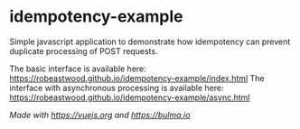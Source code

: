 # idempotency-example

Simple javascript application to demonstrate how idempotency can prevent duplicate processing of POST requests.

The basic interface is available here: https://robeastwood.github.io/idempotency-example/index.html
The interface with asynchronous processing is available here: https://robeastwood.github.io/idempotency-example/async.html

*Made with https://vuejs.org and https://bulma.io*
